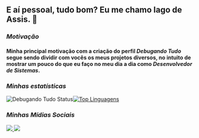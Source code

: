 ## E aí pessoal, tudo bom? Eu me chamo Iago de Assis. 👋
### _Motivação_
#### Minha principal motivação com a criação do perfil _Debugando Tudo_ segue sendo dividir com vocês os meus projetos diversos, no intuito de mostrar um pouco do que eu faço no meu dia a dia como _Desenvolvedor de Sistemas_.
### _Minhas estatísticas_
![Debugando Tudo Status](https://github-readme-stats.vercel.app/api?username=debugandotudo&show_icons=true)[![Top Linguagens](https://github-readme-stats.vercel.app/api/top-langs/?username=debugandotudo&layout=compact)](https://github.com/debugandotudo/)
### _Minhas Mídias Sociais_
<div> 
  <a href="https://www.linkedin.com/in/iago-de-assis/" target="_blank"><img src="https://img.shields.io/badge/LinkedIn-0077B5?style=for-the-badge&logo=linkedin&logoColor=white" target="_blank">
</a>
  <a href="https://www.instagram.com/debugandotudo/" target="_blank"><img src="https://img.shields.io/badge/Instagram-E4405F?style=for-the-badge&logo=instagram&logoColor=white" target="_blank">
</a>
</div> 
 
  
